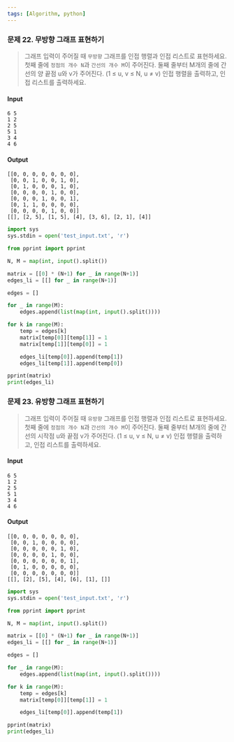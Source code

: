 ```yaml
---
tags: [Algorithm, python]
---
```


### 문제 22. 무방향 그래프 표현하기

> 그래프 입력이 주어질 때 `무방향` 그래프를 인접 행렬과 인접 리스트로 표현하세요. 첫째 줄에 `정점의 개수 N`과 `간선의 개수 M`이 주어진다. 둘째 줄부터 M개의 줄에 간선의 양 끝점 u와 v가 주어진다. (1 ≤ u, v ≤ N, u ≠ v) 인접 행렬을 출력하고, 인접 리스트를 출력하세요.

#### Input
```
6 5
1 2
2 5
5 1
3 4
4 6
```

#### Output

```
[[0, 0, 0, 0, 0, 0, 0],
 [0, 0, 1, 0, 0, 1, 0],
 [0, 1, 0, 0, 0, 1, 0],
 [0, 0, 0, 0, 1, 0, 0],
 [0, 0, 0, 1, 0, 0, 1],
 [0, 1, 1, 0, 0, 0, 0],
 [0, 0, 0, 0, 1, 0, 0]]
[[], [2, 5], [1, 5], [4], [3, 6], [2, 1], [4]]
```

```python
import sys
sys.stdin = open('test_input.txt', 'r')

from pprint import pprint

N, M = map(int, input().split())

matrix = [[0] * (N+1) for _ in range(N+1)]
edges_li = [[] for _ in range(N+1)]

edges = []

for _ in range(M):
    edges.append(list(map(int, input().split())))

for k in range(M):
    temp = edges[k]
    matrix[temp[0]][temp[1]] = 1
    matrix[temp[1]][temp[0]] = 1

    edges_li[temp[0]].append(temp[1])
    edges_li[temp[1]].append(temp[0])

pprint(matrix)
print(edges_li)
```

### 문제 23. 유방향 그래프 표현하기


> 그래프 입력이 주어질 때 `유방향` 그래프를 인접 행렬과 인접 리스트로 표현하세요. 첫째 줄에 `정점의 개수 N`과 `간선의 개수 M`이 주어진다. 둘째 줄부터 M개의 줄에 간선의 시작점 u와 끝점 v가 주어진다. (1 ≤ u, v ≤ N, u ≠ v) 인접 행렬을 출력하고, 인접 리스트를 출력하세요.

#### Input

```
6 5
1 2
2 5
5 1
3 4
4 6
```

#### Output

```
[[0, 0, 0, 0, 0, 0, 0],
 [0, 0, 1, 0, 0, 0, 0],
 [0, 0, 0, 0, 0, 1, 0],
 [0, 0, 0, 0, 1, 0, 0],
 [0, 0, 0, 0, 0, 0, 1],
 [0, 1, 0, 0, 0, 0, 0],
 [0, 0, 0, 0, 0, 0, 0]]
[[], [2], [5], [4], [6], [1], []]
```

```python
import sys
sys.stdin = open('test_input.txt', 'r')

from pprint import pprint

N, M = map(int, input().split())

matrix = [[0] * (N+1) for _ in range(N+1)]
edges_li = [[] for _ in range(N+1)]

edges = []

for _ in range(M):
    edges.append(list(map(int, input().split())))

for k in range(M):
    temp = edges[k]
    matrix[temp[0]][temp[1]] = 1

    edges_li[temp[0]].append(temp[1])

pprint(matrix)
print(edges_li)
```